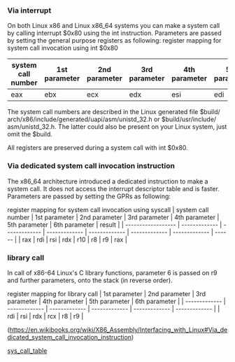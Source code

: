 ### Via interrupt

On both Linux x86 and Linux x86_64 systems you can make a system call by calling interrupt $0x80 using the int instruction. Parameters are passed by setting the general purpose registers as following:
register mapping for system call invocation using int $0x80

| system call number	| 1st parameter	| 2nd parameter	| 3rd parameter	| 4th parameter | 5th parameter	| 6th parameter	| result |
| ------------------	| -------------	| -------------	| -------------	| ------------- | -------------	| -------------	| ------ |
| eax |	ebx	| ecx	| edx	| esi	| edi	| ebp	| eax |


The system call numbers are described in the Linux generated file $build/‌arch/‌x86/‌include/‌generated/‌uapi/‌asm/‌unistd_32.h or $build/‌usr/‌include/‌asm/‌unistd_32.h. The latter could also be present on your Linux system, just omit the $build.

All registers are preserved during a system call with int $0x80.


### Via dedicated system call invocation instruction
The x86_64 architecture introduced a dedicated instruction to make a system call. It does not access the interrupt descriptor table and is faster. Parameters are passed by setting the GPRs as following:

register mapping for system call invocation using syscall
| system call number	| 1st parameter	| 2nd parameter	| 3rd parameter	| 4th parameter | 5th parameter	| 6th parameter	| result |
| ------------------	| -------------	| -------------	| -------------	| ------------- | -------------	| -------------	| ------ |
| rax	| rdi	| rsi	| rdx	| r10	| r8	| r9	| rax |

### library call
In call of x86-64 Linux's C library functions, parameter 6 is passed on r9 and further parameters, onto the stack (in reverse order).

register mapping for library call
| 1st parameter	| 2nd parameter	| 3rd parameter	| 4th parameter	| 5th parameter	| 6th parameter |
| -------------	| -------------	| -------------	| -------------	| ------------- | -------------	|
| rdi	| rsi	| rdx	| rcx	| r8	| r9 |

(https://en.wikibooks.org/wiki/X86_Assembly/Interfacing_with_Linux#Via_dedicated_system_call_invocation_instruction)

[sys_call_table](https://filippo.io/linux-syscall-table/)
